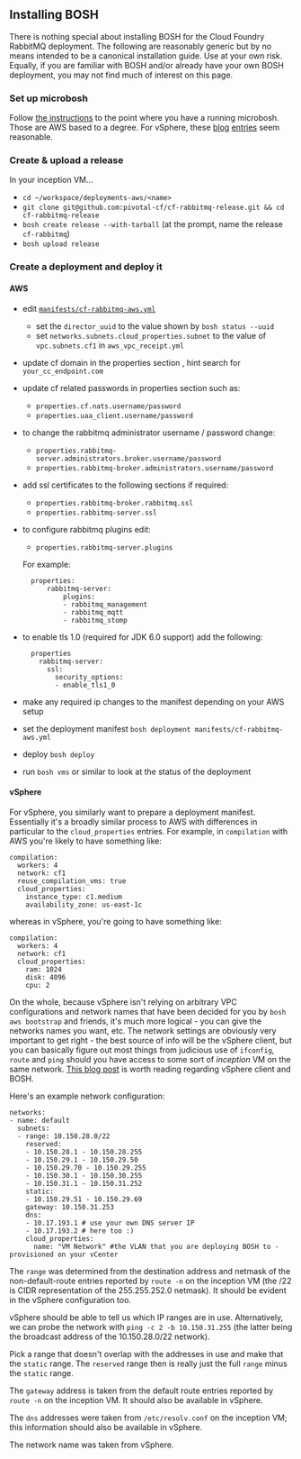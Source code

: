 ## Installing BOSH

There is nothing special about installing BOSH for the Cloud
Foundry RabbitMQ deployment. The following are reasonably generic but
by no means intended to be a canonical installation guide. Use at your
own risk. Equally, if you are familiar with BOSH and/or already have
your own BOSH deployment, you may not find much of interest on this
page.

### Set up microbosh

Follow [the
instructions](https://github.com/cloudfoundry/internal-docs/blob/master/getting_started.md)
to the point where you have a running microbosh. Those are AWS based
to a degree. For vSphere, these
[blog](http://www.think-foundry.com/build-cloud-foundry-vsphere-bosh-part-2/)
[entries](http://www.think-foundry.com/build-cloud-foundry-vsphere-bosh-part-3/)
seem reasonable.

### Create & upload a release

In your inception VM...

- `cd ~/workspace/deployments-aws/<name>`
- `git clone git@github.com:pivotal-cf/cf-rabbitmq-release.git && cd cf-rabbitmq-release`
- `bosh create release --with-tarball` (at the prompt, name the release
  `cf-rabbitmq`)
- `bosh upload release`

### Create a deployment and deploy it

#### AWS

- edit [`manifests/cf-rabbitmq-aws.yml`](https://github.com/pivotal-cf/cf-rabbitmq-release/blob/master/manifests/cf-rabbitmq-aws.yml)
  - set the `director_uuid` to the value shown by `bosh status --uuid`
  - set `networks.subnets.cloud_properties.subnet` to the value of
    `vpc.subnets.cf1` in `aws_vpc_receipt.yml`
- update cf domain in the properties section , hint search for `your_cc_endpoint.com`
- update cf related passwords in properties section such as:
	- `properties.cf.nats.username/password`
	- `properties.uaa_client.username/password`
- to change the rabbitmq administrator username / password change:
	- `properties.rabbitmq-server.administrators.broker.username/password`
	- `properties.rabbitmq-broker.administrators.username/password`
- add ssl certificates to the following sections if required:
	- `properties.rabbitmq-broker.rabbitmq.ssl`
	- `properties.rabbitmq-server.ssl`
- to configure rabbitmq plugins edit:
	- `properties.rabbitmq-server.plugins`
	
	For example:

		properties:
			rabbitmq-server:
				plugins:
				- rabbitmq_management
				- rabbitmq_mqtt
				- rabbitmq_stomp
	
- to enable tls 1.0 (required for JDK 6.0 support) add the following:
 
		properties
		  rabbitmq-server:
		    ssl:
			  security_options: 
			  - enable_tls1_0 			  
- make any required ip changes to the manifest depending on your AWS setup
- set the deployment manifest `bosh deployment manifests/cf-rabbitmq-aws.yml`
- deploy `bosh deploy`
- run `bosh vms` or similar to look at the status of the deployment

#### vSphere

For vSphere, you similarly want to prepare a deployment
manifest. Essentially it's a broadly similar process to AWS with
differences in particular to the `cloud_properties` entries. For
example, in `compilation` with AWS you're likely to have something
like:

    compilation:
      workers: 4
      network: cf1
      reuse_compilation_vms: true
      cloud_properties:
        instance_type: c1.medium
        availability_zone: us-east-1c

whereas in vSphere, you're going to have something like:

    compilation:
      workers: 4
      network: cf1
      cloud_properties:
        ram: 1024
        disk: 4096
        cpu: 2

On the whole, because vSphere isn't relying on arbitrary VPC
configurations and network names that have been decided for you by
`bosh aws bootstrap` and friends, it's much more logical - you can
give the networks names you want, etc. The network settings are
obviously very important to get right - the best source of info will
be the vSphere client, but you can basically figure out most things
from judicious use of `ifconfig`, `route` and `ping` should you have
access to some sort of *inception* VM on the same network. [This blog
post](http://www.think-foundry.com/build-cloud-foundry-vsphere-bosh-part-3/)
is worth reading regarding vSphere client and BOSH.

Here's an example network configuration:

    networks:
    - name: default
      subnets:
      - range: 10.150.28.0/22
        reserved:
        - 10.150.28.1 - 10.150.28.255
        - 10.150.29.1 - 10.150.29.50
        - 10.150.29.70 - 10.150.29.255
        - 10.150.30.1 - 10.150.30.255
        - 10.150.31.1 - 10.150.31.252
        static:
        - 10.150.29.51 - 10.150.29.69
        gateway: 10.150.31.253
        dns:
        - 10.17.193.1 # use your own DNS server IP
        - 10.17.193.2 # here too :)
        cloud_properties:
          name: "VM Network" #the VLAN that you are deploying BOSH to - provisioned on your vCenter

The `range` was determined from the destination address and netmask of
the non-default-route entries reported by `route -n` on the inception
VM (the /22 is CIDR representation of the 255.255.252.0 netmask). It
should be evident in the vSphere configuration too.

vSphere should be able to tell us which IP ranges are in
use. Alternatively, we can probe the network with `ping -c 2 -b
10.150.31.255` (the latter being the broadcast address of the
10.150.28.0/22 network).

Pick a range that doesn't overlap with the addresses in use and make
that the `static` range. The `reserved` range then is really just the
full `range` minus the `static` range.

The `gateway` address is taken from the default route entries reported
by `route -n` on the inception VM. It should also be available in
vSphere.

The `dns` addresses were taken from `/etc/resolv.conf` on the
inception VM; this information should also be available in vSphere.

The network name was taken from vSphere.
